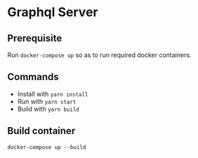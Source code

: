 # Graphql Server

## Prerequisite

Run `docker-compose up` so as to run required docker containers.

## Commands

* Install with `yarn install`
* Run with `yarn start`
* Build with `yarn build`

## Build container

```
docker-compose up --build
```
